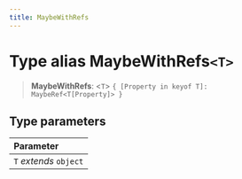 ```yaml
---
title: MaybeWithRefs
---
```


# Type alias MaybeWithRefs`<T>`

> **MaybeWithRefs**: <`T`> `{ [Property in keyof T]: MaybeRef<T[Property]> }`

## Type parameters

| Parameter |
| :------ |
| `T` *extends* `object` |
